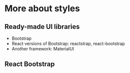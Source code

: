 # More about styles

## Ready-made UI libraries
- Bootstrap
- React versions of Bootstrap: reactstrap, react-bootstrap
- Another framework: MaterialUI

## React Bootstrap
